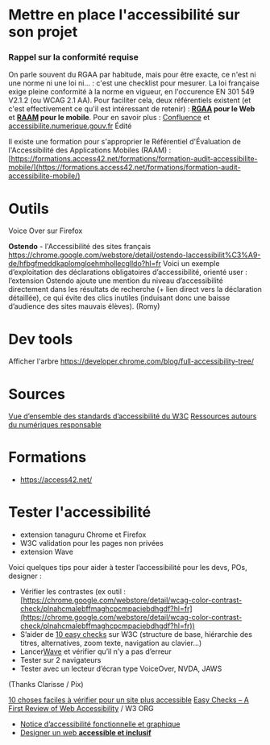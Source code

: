 # Mettre en place l'accessibilité sur son projet

### Rappel sur la conformité requise

On parle souvent du RGAA par habitude, mais pour être exacte, ce n'est ni une norme ni une loi ni… : c'est une checklist pour mesurer. La loi française exige pleine conformité à la norme en vigueur, en l'occurence EN 301 549 V2.1.2 (ou WCAG 2.1 AA). Pour faciliter cela, deux référentiels existent (et c'est effectivement ce qu'il est intéressant de retenir) : **[RGAA](https://accessibilite.numerique.gouv.fr/methode/criteres-et-tests/) pour le Web** et **[RAAM](https://accessibilite.public.lu/fr/raam1/referentiel-technique.html) pour le mobile**. Pour en savoir plus : [Confluence](https://octo.atlassian.net/wiki/spaces/NR/pages/2670329943/) et [accessibilite.numerique.gouv.fr](https://accessibilite.numerique.gouv.fr/obligations/champ-application/#norme-de-reference-et-niveau-de-conformite) Édité


Il existe une formation pour s'approprier le Référentiel d'Évaluation de l'Accessibilité des Applications Mobiles (RAAM) : [https://formations.access42.net/formations/formation-audit-accessibilite-mobile/](https://formations.access42.net/formations/formation-audit-accessibilite-mobile/)

# Outils
Voice Over sur Firefox

**Ostendo** - l'Accessibilité des sites français
https://chrome.google.com/webstore/detail/ostendo-laccessibilit%C3%A9-de/hfbgfmeddkaplomgloehmhollecglldo?hl=fr
Voici un exemple d’exploitation des déclarations obligatoires d’accessibilité, orienté user : l’extension Ostendo ajoute une mention du niveau d’accessibilité directement dans les résultats de recherche (+ lien direct vers la déclaration détaillée), ce qui évite des clics inutiles (induisant donc une baisse d’audience des sites mauvais élèves).
(Romy)

# Dev tools
Afficher l'arbre https://developer.chrome.com/blog/full-accessibility-tree/

# Sources

[Vue d’ensemble des standards d’accessibilité du W3C](https://www.w3.org/WAI/standards-guidelines/fr)
[Ressources autours du numériques responsable](https://github.com/cecilefreyd/numerique_inclusif_ressources/tree/844b1ba354ac275bdb8b27c94e928b1d2acb721c)

# Formations
- https://access42.net/


# Tester l'accessibilité

- extension tanaguru Chrome et Firefox
- W3C validation pour les pages non privées
- extension Wave

Voici quelques tips pour aider à tester l’accessibilité pour les devs, POs, designer :  

-   Vérifier les contrastes (ex outil : [https://chrome.google.com/webstore/detail/wcag-color-contrast-check/plnahcmalebffmaghcpcmpaciebdhgdf?hl=fr](https://chrome.google.com/webstore/detail/wcag-color-contrast-check/plnahcmalebffmaghcpcmpaciebdhgdf?hl=fr))
-   S’aider de [10 easy checks](https://www.w3.org/WAI/test-evaluate/preliminary/) sur W3C (structure de base, hiérarchie des titres, alternatives, zoom texte, navigation au clavier…)
-   Lancer[Wave](https://wave.webaim.org/) et vérifier qu’il n’y a pas d’erreur
-   Tester sur 2 navigateurs
-   Tester avec un lecteur d’écran type VoiceOver, NVDA, JAWS

(Thanks Clarisse / Pix)

[10 choses faciles à vérifier pour un site plus accessible](https://doc.incubateur.net/design/ressources-design/kit-accessibilite/accessibilite/10-choses-faciles-a-verifier-pour-un-site-plus-accessible)
[Easy Checks – A First Review of Web Accessibility](https://www.w3.org/WAI/test-evaluate/preliminary/) / W3 ORG




- [Notice d’accessibilité fonctionnelle et graphique](https://www.accede-web.com/notices/fonctionnelle-graphique/)
- [Designer un web  **accessible et inclusif**](https://design-accessible.fr/)
